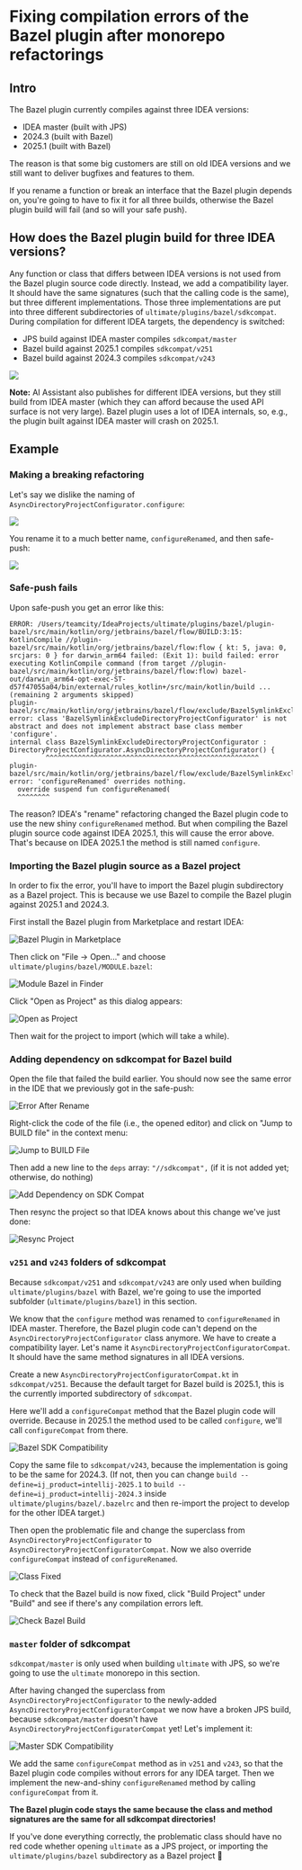# Fixing compilation errors of the Bazel plugin after monorepo refactorings

## Intro

The Bazel plugin currently compiles against three IDEA versions:
- IDEA master (built with JPS)
- 2024.3 (built with Bazel)
- 2025.1 (built with Bazel)

The reason is that some big customers are still on old IDEA versions and we still want to deliver bugfixes and features to them.

If you rename a function or break an interface that the Bazel plugin depends on,
you're going to have to fix it for all three builds, otherwise the Bazel plugin build will fail (and so will your safe push).

## How does the Bazel plugin build for three IDEA versions?

Any function or class that differs between IDEA versions is not used from the Bazel plugin source code directly.
Instead, we add a compatibility layer. It should have the same signatures (such that the calling code is the same),
but three different implementations. Those three implementations are put into three different subdirectories of
`ultimate/plugins/bazel/sdkcompat`.
During compilation for different IDEA targets, the dependency is switched: 
- JPS build against IDEA master compiles `sdkcompat/master`
- Bazel build against 2025.1 compiles `sdkcompat/v251`
- Bazel build against 2024.3 compiles `sdkcompat/v243`

![](/docs/files/sdkcompat/sdkcompat_structure.png)

**Note:** AI Assistant also publishes for different IDEA versions, but they still build from IDEA master (which they can afford because the used API surface is not very large).
Bazel plugin uses a lot of IDEA internals, so, e.g., the plugin built against IDEA master will crash on 2025.1.

## Example

### Making a breaking refactoring

Let's say we dislike the naming of `AsyncDirectoryProjectConfigurator.configure`:

![](docs/files/sdkcompat/before_rename.png)

You rename it to a much better name, `configureRenamed`, and then safe-push:

![](../sdkcompat/after_rename.png)

### Safe-push fails

Upon safe-push you get an error like this:
```
ERROR: /Users/teamcity/IdeaProjects/ultimate/plugins/bazel/plugin-bazel/src/main/kotlin/org/jetbrains/bazel/flow/BUILD:3:15: KotlinCompile //plugin-bazel/src/main/kotlin/org/jetbrains/bazel/flow:flow { kt: 5, java: 0, srcjars: 0 } for darwin_arm64 failed: (Exit 1): build failed: error executing KotlinCompile command (from target //plugin-bazel/src/main/kotlin/org/jetbrains/bazel/flow:flow) bazel-out/darwin_arm64-opt-exec-ST-d57f47055a04/bin/external/rules_kotlin+/src/main/kotlin/build ... (remaining 2 arguments skipped)
plugin-bazel/src/main/kotlin/org/jetbrains/bazel/flow/exclude/BazelSymlinkExcludeDirectoryProjectConfigurator.kt:20:10: error: class 'BazelSymlinkExcludeDirectoryProjectConfigurator' is not abstract and does not implement abstract base class member 'configure'.
internal class BazelSymlinkExcludeDirectoryProjectConfigurator : DirectoryProjectConfigurator.AsyncDirectoryProjectConfigurator() {
         ^^^^^^^^^^^^^^^^^^^^^^^^^^^^^^^^^^^^^^^^^^^^^^^^^^^^^
plugin-bazel/src/main/kotlin/org/jetbrains/bazel/flow/exclude/BazelSymlinkExcludeDirectoryProjectConfigurator.kt:21:3: error: 'configureRenamed' overrides nothing.
  override suspend fun configureRenamed(
  ^^^^^^^^
```

The reason? IDEA's "rename" refactoring changed the Bazel plugin code to use the new shiny `configureRenamed` method.
But when compiling the Bazel plugin source code against IDEA 2025.1, this will cause the error above.
That's because on IDEA 2025.1 the method is still named `configure`.

### Importing the Bazel plugin source as a Bazel project

In order to fix the error, you'll have to import the Bazel plugin subdirectory as a Bazel project.
This is because we use Bazel to compile the Bazel plugin against 2025.1 and 2024.3.

First install the Bazel plugin from Marketplace and restart IDEA:

![Bazel Plugin in Marketplace](/docs/files/sdkcompat/bazel_plugin_marketplace.png)

Then click on "File -> Open..." and choose `ultimate/plugins/bazel/MODULE.bazel`:

![Module Bazel in Finder](/docs/files/sdkcompat/module_bazel_in_finder.png)

Click "Open as Project" as this dialog appears:

![Open as Project](/docs/files/sdkcompat/open_as_project.png)

Then wait for the project to import (which will take a while).

### Adding dependency on sdkcompat for Bazel build

Open the file that failed the build earlier. You should now see the same error in the IDE that we previously got in the safe-push:

![Error After Rename](/docs/files/sdkcompat/error_after_rename.png)

Right-click the code of the file (i.e., the opened editor) and click on "Jump to BUILD file" in the context menu:

![Jump to BUILD File](/docs/files/sdkcompat/jump_to_build_file.png)

Then add a new line to the `deps` array: `"//sdkcompat",` (if it is not added yet; otherwise, do nothing)

![Add Dependency on SDK Compat](/docs/files/sdkcompat/add_dependency_on_sdkcompat.png)

Then resync the project so that IDEA knows about this change we've just done:

![Resync Project](/docs/files/sdkcompat/resync.png)

### `v251` and `v243` folders of sdkcompat

Because `sdkcompat/v251` and `sdkcompat/v243` are only used when building `ultimate/plugins/bazel` with Bazel, we're going to use the imported subfolder (`ultimate/plugins/bazel`)
in this section.

We know that the `configure` method was renamed to `configureRenamed` in IDEA master. Therefore, the Bazel plugin code
can't depend on the `AsyncDirectoryProjectConfigurator` class anymore. We have to create a compatibility layer.
Let's name it `AsyncDirectoryProjectConfiguratorCompat`. It should have the same method signatures in all IDEA versions. 

Create a new `AsyncDirectoryProjectConfiguratorCompat.kt` in `sdkcompat/v251`.
Because the default target for Bazel build is 2025.1, this is the currently imported subdirectory of `sdkcompat`.

Here we'll add a `configureCompat` method that the Bazel plugin code will override. Because in 2025.1 the method
used to be called `configure`, we'll call `configureCompat` from there.

![Bazel SDK Compatibility](/docs/files/sdkcompat/bazel_sdkcompat.png)

Copy the same file to `sdkcompat/v243`, because the implementation is going to be the same for 2024.3.
(If not, then you can change `build --define=ij_product=intellij-2025.1` to `build --define=ij_product=intellij-2024.3`
inside `ultimate/plugins/bazel/.bazelrc` and then re-import the project to develop for the other IDEA target.)

Then open the problematic file and change the superclass from `AsyncDirectoryProjectConfigurator` to `AsyncDirectoryProjectConfiguratorCompat`.
Now we also override `configureCompat` instead of `configureRenamed`.

![Class Fixed](/docs/files/sdkcompat/class_fixed.png)

To check that the Bazel build is now fixed, click "Build Project" under "Build" and see if there's any compilation errors left.

![Check Bazel Build](/docs/files/sdkcompat/check_bazel_build.png)

### `master` folder of sdkcompat

`sdkcompat/master` is only used when building `ultimate` with JPS, so we're going to use the `ultimate` monorepo in this section.

After having changed the superclass from `AsyncDirectoryProjectConfigurator` to the newly-added `AsyncDirectoryProjectConfiguratorCompat`
we now have a broken JPS build, because `sdkcompat/master` doesn't have `AsyncDirectoryProjectConfiguratorCompat` yet! Let's implement it:

![Master SDK Compatibility](/docs/files/sdkcompat/master_sdkcompat.png)

We add the same `configureCompat` method as in `v251` and `v243`, so that the Bazel plugin code compiles without errors for any IDEA target. 
Then we implement the new-and-shiny `configureRenamed` method by calling `configureCompat` from it.

**The Bazel plugin code stays the same because the class and method signatures are the same for all sdkcompat directories!**


If you've done everything correctly, the problematic class should have no red code whether opening `ultimate` as a JPS project,
or importing the `ultimate/plugins/bazel` subdirectory as a Bazel project 🎉
